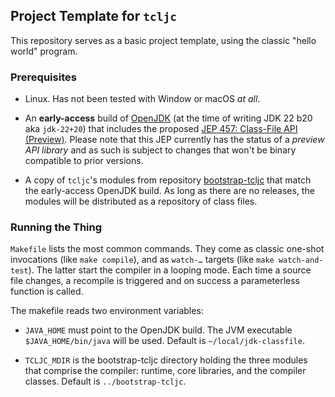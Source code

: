 ## Project Template for `tcljc`

This repository serves as a basic project template, using the classic
"hello world" program.

### Prerequisites

- Linux.  Has not been tested with Window or macOS *at all*.

- An **early-access** build of [OpenJDK](https://jdk.java.net/) (at
  the time of writing JDK 22 b20 aka `jdk-22+20`) that includes the
  proposed [JEP 457: Class-File API
  (Preview)](https://openjdk.org/jeps/457).  Please note that this JEP
  currently has the status of a *preview API library* and as such is
  subject to changes that won't be binary compatible to prior
  versions.

- A copy of `tcljc`'s modules from repository
  [bootstrap-tcljc](https://github.com/mva/bootstrap-tcljc) that match
  the early-access OpenJDK build.  As long as there are no releases,
  the modules will be distributed as a repository of class files.

### Running the Thing

`Makefile` lists the most common commands.  They come as classic
one-shot invocations (like `make compile`), and as `watch-…` targets
(like `make watch-and-test`).  The latter start the compiler in a
looping mode.  Each time a source file changes, a recompile is
triggered and on success a parameterless function is called.

The makefile reads two environment variables:

- `JAVA_HOME` must point to the OpenJDK build.  The JVM executable
  `$JAVA_HOME/bin/java` will be used.  Default is
  `~/local/jdk-classfile`.

- `TCLJC_MDIR` is the bootstrap-tcljc directory holding the three
  modules that comprise the compiler: runtime, core libraries, and the
  compiler classes.  Default is `../bootstrap-tcljc`.
